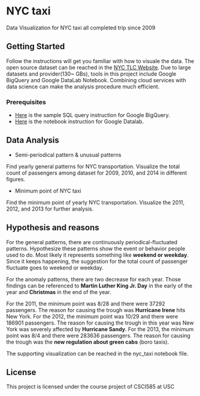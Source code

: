 # NYC taxi

Data Visualization for NYC taxi all completed trip since 2009

## Getting Started

Follow the instructions will get you familiar with how to visuale the data. The open source dataset can be reached in the [NYC TLC Website](http://www.nyc.gov/html/tlc/html/about/trip_record_data.shtml). Due to large datasets and provider(130~ GBs), tools in this project include Google BigQuery and Google DataLab Notebook. Combining cloud services with data science can make the analysis procedure much efficient.

### Prerequisites

* [Here](https://cloud.google.com/bigquery/public-data/nyc-tlc-trips) is the sample SQL query instruction for Google BigQuery.
* [Here](https://cloud.google.com/bigquery/docs/visualize-datalab) is the notebook instruction for Google Datalab.

## Data Analysis

* Semi-periodical pattern & unusual patterns

Find yearly general patterns for NYC transportation. Visualize the total count of passengers among dataset for 2009, 2010, and 2014 in different figures. 

* Minimum point of NYC taxi

Find the minimum point of yearly NYC transportation. Visualize the 2011, 2012, and 2013 for further analysis.

## Hypothesis and reasons

For the general patterns, there are continuously periodical-fluctuated patterns. Hypothesize these patterns show the event or behavior people used to do. Most likely it represents something like **weekend or weekday**. Since it keeps happening, the suggestion for the total count of passenger fluctuate goes to weekend or weekday. 

For the anomaly patterns, there are two decrease for each year. Those findings can be referenced to **Martin Luther King Jr. Day** in the early of the year and **Christmas** in the end of the year. 

For the 2011, the minimum point was 8/28 and there were 37292 passengers. The reason for causing the trough was **Hurricane Irene** hits New York. For the 2012, the minimum point was 10/29 and there were 186901 passengers. The reason for causing the trough in this year was New York was severely affected by **Hurricane Sandy**. For the 2013, the minimum point was 8/4 and there were 283636 passengers. The reason for causing the trough was the **new regulation about green cabs** (boro taxis). 

The supporting visualization can be reached in the nyc_taxi notebook file.

## License

This project is licensed under the course project of CSCI585 at USC 
